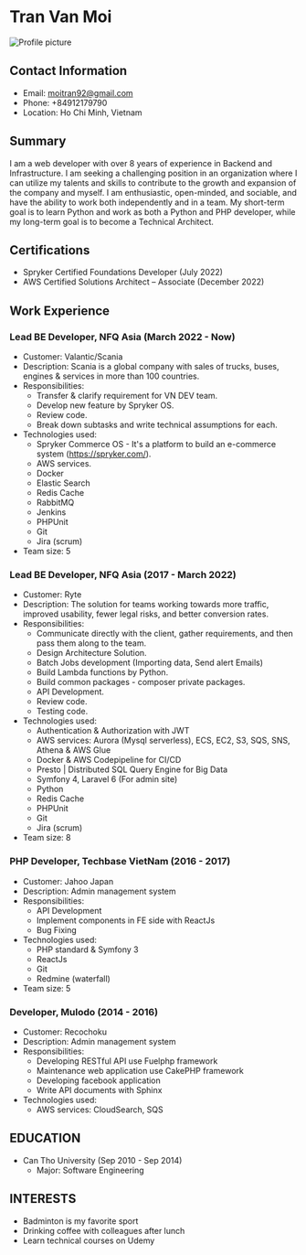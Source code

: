 # Tran Van Moi
![Profile picture](https://github.com/moitran/moitran.github.io/avatar.jpeg)

## Contact Information

- Email: [moitran92@gmail.com](mailto:moitran92@gmail.com)
- Phone: +84912179790
- Location: Ho Chi Minh, Vietnam

## Summary

I am a web developer with over 8 years of experience in Backend and Infrastructure. I am seeking a challenging position in an organization where I can utilize my talents and skills to contribute to the growth and expansion of the company and myself. I am enthusiastic, open-minded, and sociable, and have the ability to work both independently and in a team. My short-term goal is to learn Python and work as both a Python and PHP developer, while my long-term goal is to become a Technical Architect.

## Certifications

- Spryker Certified Foundations Developer (July 2022)
- AWS Certified Solutions Architect – Associate (December 2022)

## Work Experience

### Lead BE Developer, NFQ Asia (March 2022 - Now)

- Customer: Valantic/Scania
- Description: Scania is a global company with sales of trucks, buses, engines & services in more than 100 countries.
- Responsibilities:
  - Transfer & clarify requirement for VN DEV team.
  - Develop new feature by Spryker OS.
  - Review code.
  - Break down subtasks and write technical assumptions for each.
- Technologies used:
  - Spryker Commerce OS - It's a platform to build an e-commerce system (https://spryker.com/).
  - AWS services.
  - Docker
  - Elastic Search
  - Redis Cache
  - RabbitMQ
  - Jenkins
  - PHPUnit
  - Git
  - Jira (scrum)
- Team size: 5

### Lead BE Developer, NFQ Asia (2017 - March 2022)

- Customer: Ryte
- Description: The solution for teams working towards more traffic, improved usability, fewer legal risks, and better conversion rates.
- Responsibilities:
  - Communicate directly with the client, gather requirements, and then pass them along to the team.
  - Design Architecture Solution.
  - Batch Jobs development (Importing data, Send alert Emails)
  - Build Lambda functions by Python.
  - Build common packages - composer private packages.
  - API Development.
  - Review code.
  - Testing code.
- Technologies used:
  - Authentication & Authorization with JWT
  - AWS services: Aurora (Mysql serverless), ECS, EC2, S3, SQS, SNS, Athena & AWS Glue
  - Docker & AWS Codepipeline for CI/CD
  - Presto | Distributed SQL Query Engine for Big Data
  - Symfony 4, Laravel 6 (For admin site)
  - Python
  - Redis Cache
  - PHPUnit
  - Git
  - Jira (scrum)
- Team size: 8

### PHP Developer, Techbase VietNam (2016 - 2017)

- Customer: Jahoo Japan
- Description: Admin management system
- Responsibilities:
  - API Development
  - Implement components in FE side with ReactJs
  - Bug Fixing
- Technologies used:
  - PHP standard & Symfony 3
  - ReactJs
  - Git
  - Redmine (waterfall)
- Team size: 5

### Developer, Mulodo (2014 - 2016)

- Customer: Recochoku
- Description: Admin management system
- Responsibilities:
  - Developing RESTful API use Fuelphp framework
  - Maintenance web application use CakePHP framework
  - Developing facebook application
  - Write API documents with Sphinx
- Technologies used:
  - AWS services: CloudSearch, SQS

## EDUCATION

- Can Tho University (Sep 2010 - Sep 2014)
	- Major: Software Engineering

## INTERESTS

- Badminton is my favorite sport
- Drinking coffee with colleagues after
lunch
- Learn technical courses on Udemy
